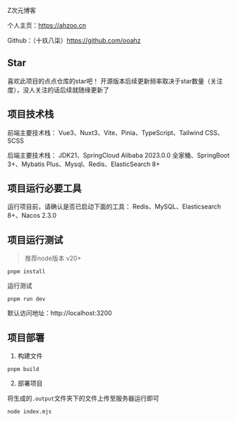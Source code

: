 Z次元博客

个人主页：https://ahzoo.cn

Github：（十玖八柒）https://github.com/ooahz

## Star

喜欢此项目的点点仓库的star吧！
开源版本后续更新频率取决于star数量（关注度），没人关注的话后续就随缘更新了

## 项目技术栈

前端主要技术栈：
Vue3、Nuxt3、Vite、Pinia、TypeScript、Tailwind CSS、SCSS

后端主要技术栈：
JDK21、SpringCloud Alibaba 2023.0.0 全家桶、SpringBoot 3+、Mybatis Plus、Mysql、Redis、ElasticSearch 8+

## 项目运行必要工具

运行项目前，请确认是否已启动下面的工具：
Redis、MySQL、Elasticsearch 8+、Nacos 2.3.0

## 项目运行测试

> 推荐node版本 v20+

```shell
pnpm install
```

运行测试

```shell
pnpm run dev
```
默认访问地址：http://localhost:3200

## 项目部署

1. 构建文件

```shell
pnpm build
```

2. 部署项目

将生成的`.output`文件夹下的文件上传至服务器运行即可
```shell
node index.mjs
```
